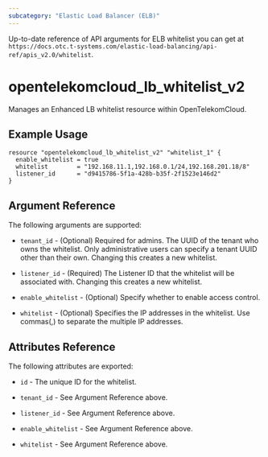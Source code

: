 ```yaml
---
subcategory: "Elastic Load Balancer (ELB)"
---
```


Up-to-date reference of API arguments for ELB whitelist you can get at
`https://docs.otc.t-systems.com/elastic-load-balancing/api-ref/apis_v2.0/whitelist`.

# opentelekomcloud_lb_whitelist_v2

Manages an Enhanced LB whitelist resource within OpenTelekomCloud.

## Example Usage

```hcl
resource "opentelekomcloud_lb_whitelist_v2" "whitelist_1" {
  enable_whitelist = true
  whitelist        = "192.168.11.1,192.168.0.1/24,192.168.201.18/8"
  listener_id      = "d9415786-5f1a-428b-b35f-2f1523e146d2"
}
```

## Argument Reference

The following arguments are supported:

* `tenant_id` - (Optional) Required for admins. The UUID of the tenant who owns
  the whitelist.  Only administrative users can specify a tenant UUID
  other than their own. Changing this creates a new whitelist.

* `listener_id` - (Required) The Listener ID that the whitelist will be associated with. Changing this creates a new whitelist.

* `enable_whitelist` - (Optional) Specify whether to enable access control.

* `whitelist` - (Optional) Specifies the IP addresses in the whitelist. Use commas(,) to separate
  the multiple IP addresses.

## Attributes Reference

The following attributes are exported:

* `id` - The unique ID for the whitelist.

* `tenant_id` - See Argument Reference above.

* `listener_id` - See Argument Reference above.

* `enable_whitelist` - See Argument Reference above.

* `whitelist` - See Argument Reference above.
